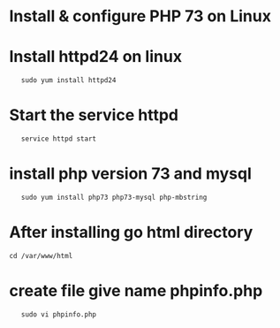 # Install & configure PHP 73 on Linux

# Install httpd24 on linux
```
   sudo yum install httpd24
```
# Start the service httpd
```
   service httpd start
```
# install php version 73 and mysql
```
   sudo yum install php73 php73-mysql php-mbstring
```
# After installing go html directory

```
cd /var/www/html
```
# create file give name phpinfo.php
```
   sudo vi phpinfo.php
```
<?php
 phpinfo();
   
# Install Mysql database
# First Add Root Password

```
  passwd root
  service sshd reload
  yum install mysql57-server
  service mysqld start
  service mysqld reload
  chkconfig mysqld on
  mysql_secure_installation
```
# login to mysql server

```
  mysql -uroot -p
```
# Test database

```
  show databases;
  create database [databasename];
  show tables;
  describe [table name];
````
  
  
  
a
